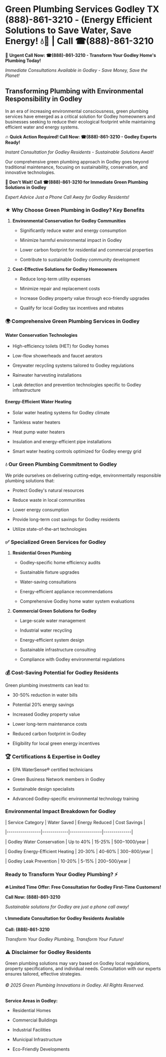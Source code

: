 # Green Plumbing Services Godley TX (888)-861-3210 - (Energy Efficient Solutions to Save Water, Save Energy! 💧🌿 | Call ☎(888)-861-3210

🚨 **Urgent Call Now: ☎(888)-861-3210 - Transform Your Godley Home's Plumbing Today!**
*Immediate Consultations Available in Godley - Save Money, Save the Planet!*

## Transforming Plumbing with Environmental Responsibility in Godley

In an era of increasing environmental consciousness, green plumbing services have emerged as a critical solution for Godley homeowners and businesses seeking to reduce their ecological footprint while maintaining efficient water and energy systems. 

🔥 **Quick Action Required! Call Now: ☎(888)-861-3210 - Godley Experts Ready!**
*Instant Consultation for Godley Residents - Sustainable Solutions Await!*

Our comprehensive green plumbing approach in Godley goes beyond traditional maintenance, focusing on sustainability, conservation, and innovative technologies.

🚨 **Don't Wait! Call ☎(888)-861-3210 for Immediate Green Plumbing Solutions in Godley**
*Expert Advice Just a Phone Call Away for Godley Residents!*

### ★ Why Choose Green Plumbing in Godley? Key Benefits

1. **Environmental Conservation for Godley Communities** 
   - Significantly reduce water and energy consumption
   - Minimize harmful environmental impact in Godley
   - Lower carbon footprint for residential and commercial properties
   - Contribute to sustainable Godley community development

2. **Cost-Effective Solutions for Godley Homeowners** 
   - Reduce long-term utility expenses
   - Minimize repair and replacement costs
   - Increase Godley property value through eco-friendly upgrades
   - Qualify for local Godley tax incentives and rebates

### 🌍 Comprehensive Green Plumbing Services in Godley

#### Water Conservation Technologies
- High-efficiency toilets (HET) for Godley homes
- Low-flow showerheads and faucet aerators
- Greywater recycling systems tailored to Godley regulations
- Rainwater harvesting installations
- Leak detection and prevention technologies specific to Godley infrastructure

#### Energy-Efficient Water Heating
- Solar water heating systems for Godley climate
- Tankless water heaters
- Heat pump water heaters
- Insulation and energy-efficient pipe installations
- Smart water heating controls optimized for Godley energy grid

### 💧 Our Green Plumbing Commitment to Godley

We pride ourselves on delivering cutting-edge, environmentally responsible plumbing solutions that:
- Protect Godley's natural resources
- Reduce waste in local communities
- Lower energy consumption
- Provide long-term cost savings for Godley residents
- Utilize state-of-the-art technologies

### ✅ Specialized Green Services for Godley

1. **Residential Green Plumbing**
   - Godley-specific home efficiency audits
   - Sustainable fixture upgrades
   - Water-saving consultations
   - Energy-efficient appliance recommendations
   - Comprehensive Godley home water system evaluations

2. **Commercial Green Solutions for Godley**
   - Large-scale water management
   - Industrial water recycling
   - Energy-efficient system design
   - Sustainable infrastructure consulting
   - Compliance with Godley environmental regulations

### 💰 Cost-Saving Potential for Godley Residents

Green plumbing investments can lead to:
- 30-50% reduction in water bills
- Potential 20% energy savings
- Increased Godley property value
- Lower long-term maintenance costs
- Reduced carbon footprint in Godley
- Eligibility for local green energy incentives

### 🏆 Certifications & Expertise in Godley

- EPA WaterSense® certified technicians
- Green Business Network members in Godley
- Sustainable design specialists
- Advanced Godley-specific environmental technology training

### Environmental Impact Breakdown for Godley

| Service Category | Water Saved | Energy Reduced | Cost Savings |
|-----------------|-------------|----------------|--------------|
| Godley Water Conservation | Up to 40% | 15-25% | $500-$1000/year |
| Godley Energy-Efficient Heating | 20-30% | 40-60% | $300-$800/year |
| Godley Leak Prevention | 10-20% | 5-15% | $200-$500/year |

### Ready to Transform Your Godley Plumbing? ⚡

**🔥 Limited Time Offer: Free Consultation for Godley First-Time Customers!**

**Call Now: (888)-861-3210**
*Sustainable solutions for Godley are just a phone call away!*

#### 📞 Immediate Consultation for Godley Residents Available

**Call: (888)-861-3210**
*Transform Your Godley Plumbing, Transform Your Future!*

### ⚠️ Disclaimer for Godley Residents

Green plumbing solutions may vary based on Godley local regulations, property specifications, and individual needs. Consultation with our experts ensures tailored, effective strategies.

###### © 2025 Green Plumbing Innovations in Godley. All Rights Reserved.

**Service Areas in Godley:** 
- Residential Homes
- Commercial Buildings
- Industrial Facilities
- Municipal Infrastructure
- Eco-Friendly Developments